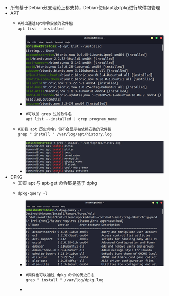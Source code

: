 - 所有基于Debian分支理论上都支持，Debian使用apt及dpkg进行软件包管理
- APT
	- ```
	  #列出通过apt命令安装的软件包
	  apt list --installed
	  ```
		- ![image.png](../assets/image_1715652171847_0.png)
		- ```
		  #可以加 grep 过滤软件名
		  apt list --installed | grep program_name
		  ```
	- ```
	  #查看 apt 历史命令。但不会显示被依赖安装的软件包
	  grep " install " /var/log/apt/history.log
	  ```
		- ![image.png](../assets/image_1715652544448_0.png)
- DPKG
	- 其实 apt 与 apt-get 命令都是基于 dpkg
	- ```
	  dpkg-query -l
	  ```
		- ![image.png](../assets/image_1715652642020_0.png)
		- ```
		  #同样也可以通过 dpkg 命令的历史日志
		  grep " install " /var/log/dpkg.log
		  ```
		-